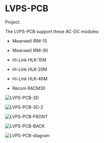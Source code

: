 # LVPS-PCB

Project.

The LVPS-PCB support these AC-DC modules:

- Meanwell IRM-15

- Meanwell IRM-30

- Hi-Link HLK-15M

- Hi-Link HLK-20M

- Hi-Link HLK-40M

- Recom RACM30


![LVPS-PCB-3D](https://github.com/user-attachments/assets/e8aadc45-b1b6-457d-b969-2c952d2aea4b)

![LVPS-PCB-3D-2](https://github.com/user-attachments/assets/9116982b-3835-43ea-8799-648677c4c87c)

![LVPS-PCB-FRONT](https://github.com/user-attachments/assets/d9b5cbb4-f624-4c05-acef-d61aadb5bac4)

![LVPS-PCB-BACK](https://github.com/user-attachments/assets/219cd856-0391-4f1f-bcce-b2fde1302d4b)

![LVPS-PCB-diagram](https://github.com/user-attachments/assets/e49a8358-ddd4-4588-a342-b8f741da4a4c)

